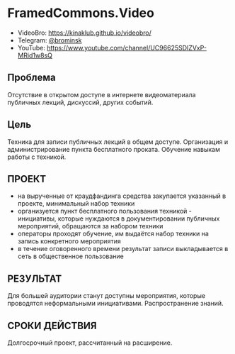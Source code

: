 # FramedCommons.Video

* VideoBro: https://kinaklub.github.io/videobro/
* Telegram: [@brominsk](https://t.me/brominsk)
* YouTube: https://www.youtube.com/channel/UC96625SDIZVxP-MRid1w8sQ

## Проблема
 Отсутствие в открытом доступе в интернете видеоматериала публичных лекций, дискуссий, других событий.  
 
## Цель
 Техника для записи публичных лекций в общем доступе. Организация и администрирование пункта бесплатного проката. Обучение навыкам работы с техникой.  
 
## ПРОЕКТ

- на вырученные от краудфандинга средства закупается указанный в проекте, минимальный набор техники 
- организуется пункт бесплатного пользования техникой - инициативы, которые нуждаются в документировании публичных мероприятий, обращаются за набором техники 
- операторы проходят обучение, им выдаётся набор техники на запись конкретного мероприятия 
- в течение оговоренного времени результат записи выкладывается в сеть в общественное пользование 


## РЕЗУЛЬТАТ 

Для большей аудитории станут доступны мероприятия, которые проводятся неформальными инициативами. Распространение знаний. 

## СРОКИ ДЕЙСТВИЯ 
Долгосрочный проект, рассчитанный на расширение.
